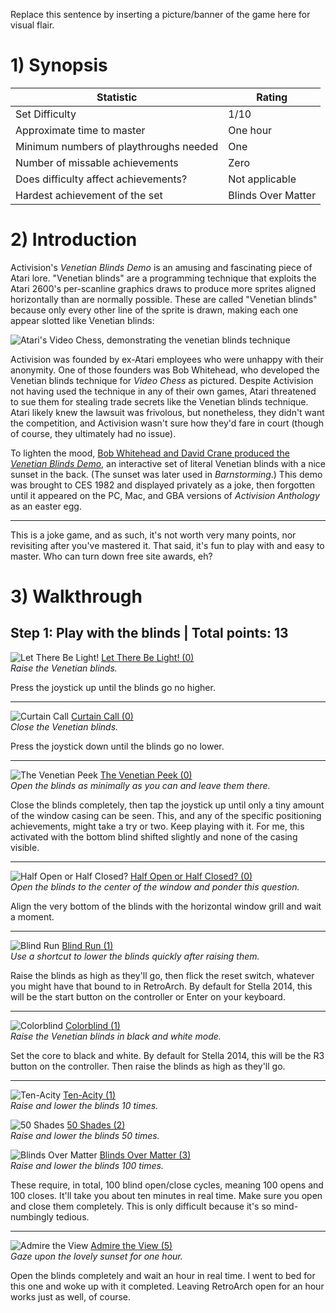Replace this sentence by inserting a picture/banner of the game here for visual flair.

# 1) Synopsis

| Statistic  | Rating |
| ------------- | ------------- |
|Set Difficulty|1/10|
|Approximate time to master|One hour|
|Minimum numbers of playthroughs needed|One|
|Number of missable achievements|Zero|
|Does difficulty affect achievements?|Not applicable|
|Hardest achievement of the set|Blinds Over Matter|

# 2) Introduction

Activision's *Venetian Blinds Demo* is an amusing and fascinating piece of Atari lore. "Venetian blinds" are a programming technique that exploits the Atari 2600's per-scanline graphics draws to produce more sprites aligned horizontally than are normally possible. These are called "Venetian blinds" because only every other line of the sprite is drawn, making each one appear slotted like Venetian blinds:

![Atari's Video Chess, demonstrating the venetian blinds technique](https://user-images.githubusercontent.com/35505658/172455859-5d2e5286-1169-40eb-bfaf-0627de3ed90e.png)

Activision was founded by ex-Atari employees who were unhappy with their anonymity. One of those founders was Bob Whitehead, who developed the Venetian blinds technique for *Video Chess* as pictured. Despite Activision not having used the technique in any of their own games, Atari threatened to sue them for stealing trade secrets like the Venetian blinds technique. Atari likely knew the lawsuit was frivolous, but nonetheless, they didn't want the competition, and Activision wasn't sure how they'd fare in court (though of course, they ultimately had no issue).

To lighten the mood, [Bob Whitehead and David Crane produced the *Venetian Blinds Demo*](http://www.atariprotos.com/2600/software/blinds/blinds.htm), an interactive set of literal Venetian blinds with a nice sunset in the back. (The sunset was later used in *Barnstorming*.) This demo was brought to CES 1982 and displayed privately as a joke, then forgotten until it appeared on the PC, Mac, and GBA versions of *Activision Anthology* as an easter egg.


***

This is a joke game, and as such, it's not worth very many points, nor revisiting after you've mastered it. That said, it's fun to play with and easy to master. Who can turn down free site awards, eh?

# 3) Walkthrough

## Step 1: Play with the blinds | **Total points: 13**

![Let There Be Light!](https://user-images.githubusercontent.com/35505658/172457817-df954a73-0391-493a-9951-99e7c84b332a.png) [Let There Be Light! (0)](http://retroachievements.org/achievement/58090)    
_Raise the Venetian blinds._

Press the joystick up until the blinds go no higher.

***

![Curtain Call](https://user-images.githubusercontent.com/35505658/172458189-91a763c8-cdf7-420e-99e5-a8df5a5d152f.png) [Curtain Call (0)](http://retroachievements.org/achievement/58091)    
_Close the Venetian blinds._

Press the joystick down until the blinds go no lower.

***

![The Venetian Peek](https://user-images.githubusercontent.com/35505658/172458697-336522d9-7d58-470e-a477-4c886dbd44bb.png) [The Venetian Peek (0)](http://retroachievements.org/achievement/58094)    
_Open the blinds as minimally as you can and leave them there._

Close the blinds completely, then tap the joystick up until only a tiny amount of the window casing can be seen. This, and any of the specific positioning achievements, might take a try or two. Keep playing with it. For me, this activated with the bottom blind shifted slightly and none of the casing visible.

***

![Half Open or Half Closed?](https://user-images.githubusercontent.com/35505658/172464666-25ea1b45-da03-40e3-99ef-3f7691597675.png) [Half Open or Half Closed? (0)](http://retroachievements.org/achievement/58098)    
_Open the blinds to the center of the window and ponder this question._

Align the very bottom of the blinds with the horizontal window grill and wait a moment.

***

![Blind Run](https://user-images.githubusercontent.com/35505658/172464708-8e3d6cc5-43f6-465d-8b8e-12e3ba876db6.png) [Blind Run (1)](http://retroachievements.org/achievement/58096)    
_Use a shortcut to lower the blinds quickly after raising them._

Raise the blinds as high as they'll go, then flick the reset switch, whatever you might have that bound to in RetroArch. By default for Stella 2014, this will be the start button on the controller or Enter on your keyboard.

***

![Colorblind](https://user-images.githubusercontent.com/35505658/172464749-1bfaab16-b815-4c97-a3c1-40e416257a30.png) [Colorblind (1)](http://retroachievements.org/achievement/58092)    
_Raise the Venetian blinds in black and white mode._

Set the core to black and white. By default for Stella 2014, this will be the R3 button on the controller. Then raise the blinds as high as they'll go.

***

![Ten-Acity](https://user-images.githubusercontent.com/35505658/172464805-ff1bec69-8423-443a-bd81-81471740bce6.png) [Ten-Acity (1)](http://retroachievements.org/achievement/58097)    
_Raise and lower the blinds 10 times._

![50 Shades](https://user-images.githubusercontent.com/35505658/172464830-750c06ac-06ec-4d2d-9942-760b397cf476.png) [50 Shades (2)](http://retroachievements.org/achievement/58099)    
_Raise and lower the blinds 50 times._

![Blinds Over Matter](https://user-images.githubusercontent.com/35505658/172464870-b6cdb053-1d86-4049-af81-5fec7b156ad0.png) [Blinds Over Matter (3)](http://retroachievements.org/achievement/58093)    
_Raise and lower the blinds 100 times._

These require, in total, 100 blind open/close cycles, meaning 100 opens and 100 closes. It'll take you about ten minutes in real time. Make sure you open and close them completely. This is only difficult because it's so mind-numbingly tedious.

***

![Admire the View](https://user-images.githubusercontent.com/35505658/172464915-76e3637f-978b-40d0-a1b2-8ea35ab5a96f.png) [Admire the View (5)](http://retroachievements.org/achievement/58095)    
_Gaze upon the lovely sunset for one hour._

Open the blinds completely and wait an hour in real time. I went to bed for this one and woke up with it completed. Leaving RetroArch open for an hour works just as well, of course.

